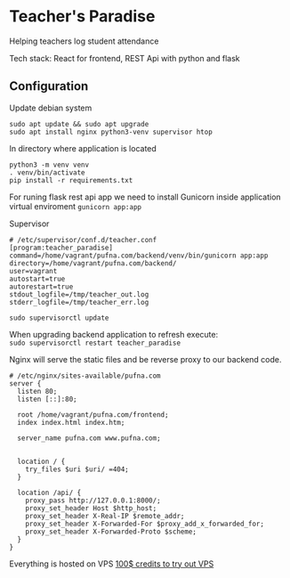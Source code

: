 # Teacher's Paradise
Helping teachers log student attendance

Tech stack: React for frontend, REST Api with python and flask


## Configuration
Update debian system
```
sudo apt update && sudo apt upgrade
sudo apt install nginx python3-venv supervisor htop
```

In directory where application is located 
```
python3 -m venv venv
. venv/bin/activate
pip install -r requirements.txt
```

For runing flask rest api app we need to install 
Gunicorn inside application virtual enviroment
```gunicorn app:app``` 

Supervisor
```
# /etc/supervisor/conf.d/teacher.conf
[program:teacher_paradise]
command=/home/vagrant/pufna.com/backend/venv/bin/gunicorn app:app
directory=/home/vagrant/pufna.com/backend/
user=vagrant
autostart=true
autorestart=true
stdout_logfile=/tmp/teacher_out.log
stderr_logfile=/tmp/teacher_err.log

```

```sudo supervisorctl update```

When upgrading backend application to refresh execute:  
```sudo supervisorctl restart teacher_paradise```


Nginx will serve the static files and be reverse proxy to our backend code.
```
# /etc/nginx/sites-available/pufna.com
server {
  listen 80;
  listen [::]:80;

  root /home/vagrant/pufna.com/frontend;
  index index.html index.htm;

  server_name pufna.com www.pufna.com;


  location / {
    try_files $uri $uri/ =404;
  }

  location /api/ {
    proxy_pass http://127.0.0.1:8000/;
    proxy_set_header Host $http_host;
    proxy_set_header X-Real-IP $remote_addr;
    proxy_set_header X-Forwarded-For $proxy_add_x_forwarded_for;
    proxy_set_header X-Forwarded-Proto $scheme;
  }
}
```


Everything is hosted on VPS [100$ credits to try out VPS](https://www.vultr.com/?ref=8482267-6G) 